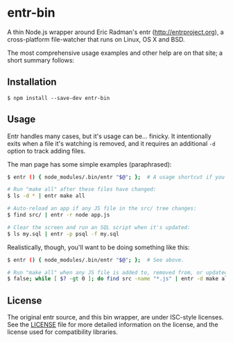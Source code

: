 # entr-bin

A thin Node.js wrapper around Eric Radman's entr (http://entrproject.org), a cross-platform file-watcher that runs on Linux, OS X and BSD.

The most comprehensive usage examples and other help are on that site; a short summary follows:


## Installation

```
$ npm install --save-dev entr-bin
```


## Usage

Entr handles many cases, but it's usage can be... finicky. It intentionally exits when a file it's watching is removed, and it requires an additional `-d` option to track adding files.

The man page has some simple examples (paraphrased):

```bash
$ entr () { node_modules/.bin/entr "$@"; };  # A usage shortcut if you're running this in bash directly, instead of in a run-script.

# Run "make all" after these files have changed:
$ ls -d * | entr make all

# Auto-reload an app if any JS file in the src/ tree changes:
$ find src/ | entr -r node app.js

# Clear the screen and run an SQL script when it's updated:
$ ls my.sql | entr -p psql -f my.sql
```

Realistically, though, you'll want to be doing something like this:

```bash
$ entr () { node_modules/.bin/entr "$@"; };  # See above.

# Run "make all" when any JS file is added to, removed from, or updated in the src/ tree:
$ false; while [ $? -gt 0 ]; do find src -name "*.js" | entr -d make all; done
```


## License

The original entr source, and this bin wrapper, are under ISC-style licenses. See the [LICENSE](LICENSE) file for more detailed information on the license, and the license used for compatibility libraries.
